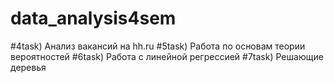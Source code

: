 # data_analysis4sem
#4task) Анализ вакансий на hh.ru
#5task) Работа по основам теории вероятностей
#6task) Работа с линейной регрессией
#7task) Решающие деревья
